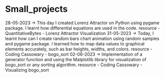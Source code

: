 # Small_projects
28-05-2023 -> This day I created Lorenz Attractor on Python using pygame package. I learnt how differential equations are used in the code.
              resource - QuantitativeBytes - Lorenz Attractor Visualization
31-05-2023 -> Today, I learnt how can I create random bars chart animation using random samples and pygame package. I learned how to map data values to graphical                   elements accurately, such as bar heights, widths, and colors.
              resource - Coding Cassowary - bogo_sort
02-06-2023 -> Implementation of a generator function and using the Matplotlib library for visualization of bogo_sort or any sorting algorithm.
              resource - Coding Cassowary - Visualizing bogo_sort

